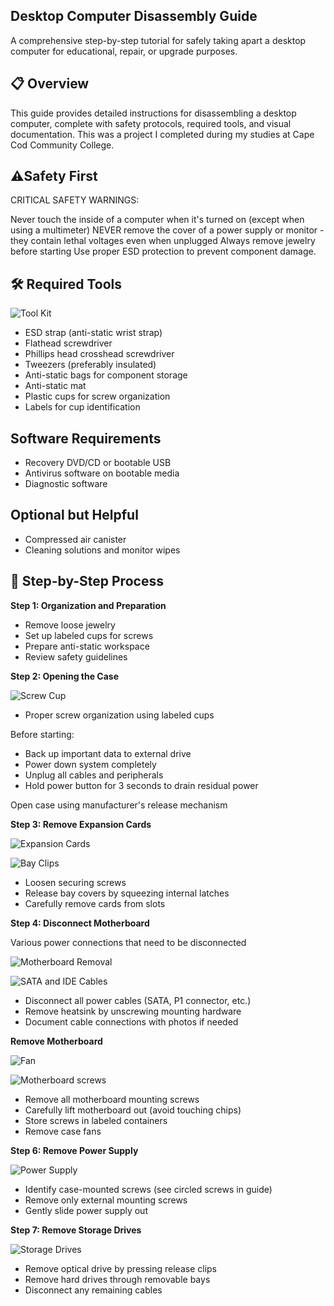 <h2>Desktop Computer Disassembly Guide</h2>
A comprehensive step-by-step tutorial for safely taking apart a desktop computer for educational, repair, or upgrade purposes.

<h2>📋 Overview</h2>
This guide provides detailed instructions for disassembling a desktop computer, complete with safety protocols, required tools, and visual documentation. This was a project I completed during my studies at Cape Cod Community College.

<h2>⚠️Safety First</h2>
CRITICAL SAFETY WARNINGS:

Never touch the inside of a computer when it's turned on (except when using a multimeter)
NEVER remove the cover of a power supply or monitor - they contain lethal voltages even when unplugged
Always remove jewelry before starting
Use proper ESD protection to prevent component damage.

<h2>🛠️ Required Tools</h2>

![Tool Kit](https://github.com/JWCISLO85/Taking-a-computer-apart/blob/main/Tool%20kit.png)

- ESD strap (anti-static wrist strap)
- Flathead screwdriver
- Phillips head crosshead screwdriver
- Tweezers (preferably insulated)
- Anti-static bags for component storage
- Anti-static mat
- Plastic cups for screw organization
- Labels for cup identification

 <h2>Software Requirements</h2> 

- Recovery DVD/CD or bootable USB
- Antivirus software on bootable media
- Diagnostic software

<h2>Optional but Helpful</h2>

- Compressed air canister
- Cleaning solutions and monitor wipes

<h2>📖 Step-by-Step Process</h2>

<strong>Step 1: Organization and Preparation</strong>

- Remove loose jewelry
- Set up labeled cups for screws
- Prepare anti-static workspace
- Review safety guidelines

<strong>Step 2: Opening the Case</strong>

![Screw Cup](https://github.com/JWCISLO85/Taking-a-computer-apart/blob/main/Screws%20Cup.png)

- Proper screw organization using labeled cups

Before starting:

- Back up important data to external drive
- Power down system completely
- Unplug all cables and peripherals
- Hold power button for 3 seconds to drain residual power



Open case using manufacturer's release mechanism

<strong>Step 3: Remove Expansion Cards</strong>

![Expansion Cards](https://github.com/JWCISLO85/Taking-a-computer-apart/blob/main/Ports%20on%20expansion%20card.png)

![Bay Clips](https://github.com/JWCISLO85/Taking-a-computer-apart/blob/main/Holding%20Bay%20Covers.png)

- Loosen securing screws
- Release bay covers by squeezing internal latches
- Carefully remove cards from slots

<strong>Step 4: Disconnect Motherboard</strong>

Various power connections that need to be disconnected

![Motherboard Removal](https://github.com/JWCISLO85/Taking-a-computer-apart/blob/main/Removing%20Motherboard.png)

![SATA and IDE Cables](https://github.com/JWCISLO85/Taking-a-computer-apart/blob/main/Removing%20SATA%20and%20IDE%20connectors.png)

- Disconnect all power cables (SATA, P1 connector, etc.)
- Remove heatsink by unscrewing mounting hardware
- Document cable connections with photos if needed

<strong> Remove Motherboard</strong>

![Fan](https://github.com/JWCISLO85/Taking-a-computer-apart/blob/main/Removing%20Fan.png)

![Motherboard screws](https://github.com/JWCISLO85/Taking-a-computer-apart/blob/main/Removing%20Motherboard%20screws.png)

- Remove all motherboard mounting screws
- Carefully lift motherboard out (avoid touching chips)
- Store screws in labeled containers
- Remove case fans

<strong>Step 6: Remove Power Supply</strong>

![Power Supply](https://github.com/JWCISLO85/Taking-a-computer-apart/blob/main/Removing%20Power%20Supply.png)

- Identify case-mounted screws (see circled screws in guide)
- Remove only external mounting screws
- Gently slide power supply out

<strong>Step 7: Remove Storage Drives</strong>

![Storage Drives](https://github.com/JWCISLO85/Taking-a-computer-apart/blob/main/Remove%20Drives.png)

- Remove optical drive by pressing release clips
- Remove hard drives through removable bays
- Disconnect any remaining cables
  
